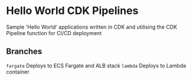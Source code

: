 
# Hello World CDK Pipelines
Sample 'Hello World' applications written in CDK and utilising the CDK Pipeline function for CI/CD deployment

## Branches
`fargate`  Deploys to ECS Fargate and ALB stack 
`lambda`  Deploys to Lambda container  